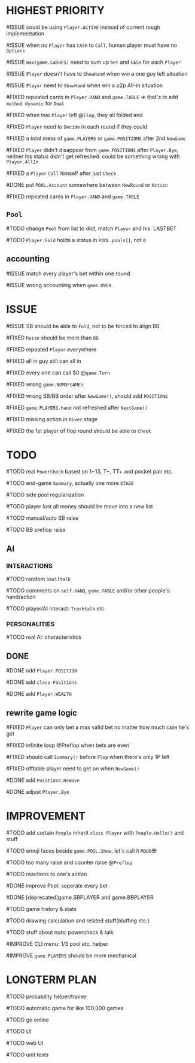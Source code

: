 # HIGHEST PRIORITY

#ISSUE could be using `Player.ACTIVE` instead of current rough implementation

#ISSUE when no `Player` has `CASH` to `Call`, human player must have no `Options`

#ISSUE `max(game.CASHES)` need to sum up `bet` and `CASH` for each `Player`

#ISSUE `Player` doesn't have to `ShowHand` when win a one guy left situation

#ISSUE `Player` need to `ShowHand` when win a p2p All-in situation

#FIXED repeated cards in `Player.HAND` and `game.TABLE` => that's to add `method dynamic` for `Deal`

#FIXED when two `Player` left @`Flop`, they all folded and 

#FIXED `Player` need to `Decide` in each round if they could

#FIXED a total mess of `game.PLAYERS` or `game.POSITIONS` after 2nd `NewGame`

#FIXED `Player` didn't disappear from `game.POSITIONS` after `Player.Bye`, neither his status didn't get refreshed. could be something wrong with `Player.AllIn`

#FIXED a `Player` `Call` himself after just `Check`

#DONE put `POOL.Account` somewhere between `NewRound` or `Action`

#FIXED repeated cards in `Player.HAND` and `game.TABLE`

## `Pool`

#TODO change `Pool` from list to dict, match `Player` and his `LASTBET

#TODO `Player.Fold` holds a status in `POOL.pools[]`, not `0`

## accounting

#ISSUE match every player's bet within one round

#ISSUE wrong accounting when `game.OVER`

# ISSUE

#ISSUE SB should be able to `Fold`, not to be forced to align BB

#FIXED `Raise` should be more than `BB`

#FIXED repeated `Player` everywhere

#FIXED all in guy still can all in

#FIXED every one can call $0 @`game.Turn`

#FIXED wrong `game.NUMOFGAMES`

#FIXED wrong SB/BB order after `NewGame()`, should add `POSITIONS`

#FIXED `game.PLAYERS.hand` not refreshed after `NextGame()`

#FIXED missing action in `River` stage

#FIXED the 1st player of flop round should be able to `Check`

# TODO

#TODO real `PowerCheck` based on 1~13, T+, TT+ and pocket pair etc.

#TODO end-game `Summary`, actually one more `STAGE`

#TODO side pool regularization

#TODO player lost all money should be move into a new list

#TODO manual/auto SB raise

#TODO BB preflop raise

## AI

### INTERACTIONS

#TODO random `Smalltalk`

#TODO comments on `self.HAND`, `game.TABLE` and/or other people's hand/action

#TODO player/AI interact: `Trashtalk` etc.

### PERSONALITIES

#TODO real AI: characteristics

## DONE

#DONE add `Player.POSITION`

#DONE add `class Positions`

#DONE add `Player.WEALTH`

## rewrite game logic

#FIXED `Player` can only bet a max valid bet no matter how much `CASH` he's got

#FIXED infinite loop @Preflop when bets are even`

#FIXED should call `Summary()` before `Flop` when there's only 1P left

#FIXED offtable player need to get on when `NewGame()`

#DONE add `Positions.Remove`

#DONE adjust `Player.Bye`

# IMPROVEMENT

#TODO add certain `People` inherit `class Player` with `People.Hello()` and stuff

#TODO emoji faces beside `game.POOL.Show`, let's call it `MOOD`😎

#TODO too many raise and counter raise @`Preflop`

#TODO reactions to one's action

#DONE improve Pool: seperate every bet

#DONE [deprecated]game.SBPLAYER and game.BBPLAYER

#TODO game history & stats

#TODO drawing calculation and related stuff(bluffing etc.)

#TODO stuff about nuts: powercheck & talk

#IMPROVE CLI menu: 1/3 pool etc. helper

#IMPROVE `game.PLAYERS` should be more mechanical

# LONGTERM PLAN

#TODO probability helper/trainer

#TODO automatic game for like 100,000 games

#TODO go online

#TODO UI

#TODO web UI

#TODO unit tests
